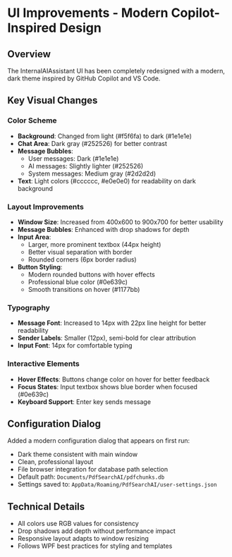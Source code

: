 # UI Improvements - Modern Copilot-Inspired Design

## Overview
The InternalAIAssistant UI has been completely redesigned with a modern, dark theme inspired by GitHub Copilot and VS Code.

## Key Visual Changes

### Color Scheme
- **Background**: Changed from light (#f5f6fa) to dark (#1e1e1e)
- **Chat Area**: Dark gray (#252526) for better contrast
- **Message Bubbles**: 
  - User messages: Dark (#1e1e1e)
  - AI messages: Slightly lighter (#252526)
  - System messages: Medium gray (#2d2d2d)
- **Text**: Light colors (#cccccc, #e0e0e0) for readability on dark background

### Layout Improvements
- **Window Size**: Increased from 400x600 to 900x700 for better usability
- **Message Bubbles**: Enhanced with drop shadows for depth
- **Input Area**: 
  - Larger, more prominent textbox (44px height)
  - Better visual separation with border
  - Rounded corners (6px border radius)
- **Button Styling**: 
  - Modern rounded buttons with hover effects
  - Professional blue color (#0e639c)
  - Smooth transitions on hover (#1177bb)

### Typography
- **Message Font**: Increased to 14px with 22px line height for better readability
- **Sender Labels**: Smaller (12px), semi-bold for clear attribution
- **Input Font**: 14px for comfortable typing

### Interactive Elements
- **Hover Effects**: Buttons change color on hover for better feedback
- **Focus States**: Input textbox shows blue border when focused (#0e639c)
- **Keyboard Support**: Enter key sends message

## Configuration Dialog
Added a modern configuration dialog that appears on first run:
- Dark theme consistent with main window
- Clean, professional layout
- File browser integration for database path selection
- Default path: `Documents/PdfSearchAI/pdfchunks.db`
- Settings saved to: `AppData/Roaming/PdfSearchAI/user-settings.json`

## Technical Details
- All colors use RGB values for consistency
- Drop shadows add depth without performance impact
- Responsive layout adapts to window resizing
- Follows WPF best practices for styling and templates
